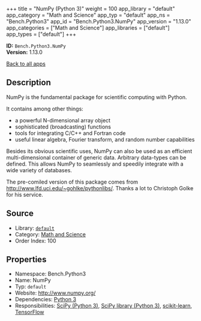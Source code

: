 ﻿+++
title = "NumPy (Python 3)"
weight = 100
app_library = "default"
app_category = "Math and Science"
app_typ = "default"
app_ns = "Bench.Python3"
app_id = "Bench.Python3.NumPy"
app_version = "1.13.0"
app_categories = ["Math and Science"]
app_libraries = ["default"]
app_types = ["default"]
+++

**ID:** `Bench.Python3.NumPy`  
**Version:** 1.13.0  
<!--more-->

[Back to all apps](/apps/)

## Description
NumPy is the fundamental package for scientific computing with Python.

It contains among other things:

- a powerful N-dimensional array object
- sophisticated (broadcasting) functions
- tools for integrating C/C++ and Fortran code
- useful linear algebra, Fourier transform, and random number capabilities

Besides its obvious scientific uses, NumPy can also be used as an efficient multi-dimensional container of generic data. Arbitrary data-types can be defined. This allows NumPy to seamlessly and speedily integrate with a wide variety of databases.


The pre-comiled version of this package comes from
<http://www.lfd.uci.edu/~gohlke/pythonlibs/>.
Thanks a lot to Christoph Golke for his service.

## Source

* Library: [`default`](/app_libraries/default)
* Category: [Math and Science](/app_categories/math-and-science)
* Order Index: 100

## Properties

* Namespace: Bench.Python3
* Name: NumPy
* Typ: `default`
* Website: <http://www.numpy.org/>
* Dependencies: [Python 3](/apps/Bench.Python3)
* Responsibilities: [SciPy (Python 3)](/apps/Bench.Python3.SciPy), [SciPy library (Python 3)](/apps/Bench.Python3.SciPyLib), [scikit-learn](/apps/Bench.Python3.SciKitLearn), [TensorFlow](/apps/Bench.TensorFlow)

